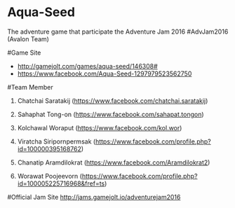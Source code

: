# Aqua-Seed
The adventure game that participate the Adventure Jam 2016 #AdvJam2016 (Avalon Team)

#Game Site
- http://gamejolt.com/games/aqua-seed/146308#
- https://www.facebook.com/Aqua-Seed-1297979523562750

#Team Member
1) Chatchai Saratakij
(https://www.facebook.com/chatchai.saratakij)

2) Sahaphat Tong-on
(https://www.facebook.com/sahapat.tongon)

3) Kolchawal Woraput
(https://www.facebook.com/kol.wor)

4) Viratcha Siripornpermsak
(https://www.facebook.com/profile.php?id=100000395168762)

5) Chanatip Aramdilokrat
(https://www.facebook.com/Aramdilokrat2)

6) Worawat Poojeevorn
(https://www.facebook.com/profile.php?id=100005225716968&fref=ts)

#Official Jam Site
http://jams.gamejolt.io/adventurejam2016
